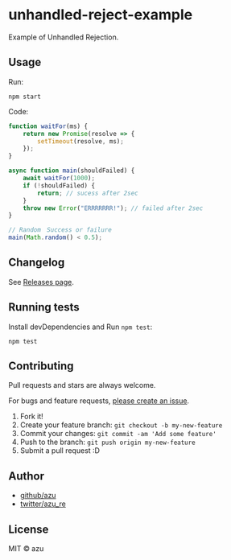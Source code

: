 # unhandled-reject-example

Example of Unhandled Rejection.

## Usage

Run:

```
npm start
```

Code:

```js
function waitFor(ms) {
    return new Promise(resolve => {
        setTimeout(resolve, ms);
    });
}

async function main(shouldFailed) {
    await waitFor(1000);
    if (!shouldFailed) {
        return; // sucess after 2sec        
    }
    throw new Error("ERRRRRRR!"); // failed after 2sec
}

// Random　Success or failure
main(Math.random() < 0.5);
```
## Changelog

See [Releases page](https://github.com/azu/unhandled-reject-example/releases).

## Running tests

Install devDependencies and Run `npm test`:

    npm test

## Contributing

Pull requests and stars are always welcome.

For bugs and feature requests, [please create an issue](https://github.com/azu/unhandled-reject-example/issues).

1. Fork it!
2. Create your feature branch: `git checkout -b my-new-feature`
3. Commit your changes: `git commit -am 'Add some feature'`
4. Push to the branch: `git push origin my-new-feature`
5. Submit a pull request :D

## Author

- [github/azu](https://github.com/azu)
- [twitter/azu_re](https://twitter.com/azu_re)

## License

MIT © azu
